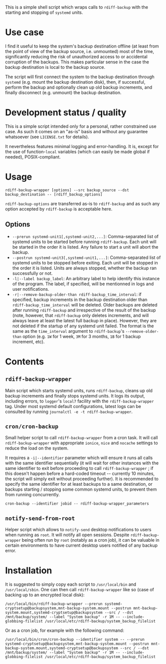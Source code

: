 This is a simple shell script which wraps calls to `rdiff-backup` with the starting and stopping of `systemd` units.

Use case
========
I find it useful to keep the system's backup destination offline (at least from the point of view of the backup source, i.e. unmounted) most of the time, significantly reducing the risk of unauthorized access to or accidental corruption of the backups. This makes particular sense in the case the backup destination is local to the backup source.

The script will first connect the system to the backup destination through `systemd` (e.g. mount the backup destination disk), then, if successful, perform the backup and optionally clean up old backup increments, and finally disconnect (e.g. unmount) the backup destination.

Development status / quality
============================
This is a simple script intended only for a personal, rather constrained use case.
As such it comes on an "as-is" basis and without any guarantee whatsoever (see `LICENSE.txt` for details).

It nevertheless features minimal logging and error-handling. It is, except for the use of function-`local` variables (which can easily be made global if needed), POSIX-compliant.

Usage
=====
`rdiff-backup-wrapper [options] --src backup_source --dst backup_destination -- [rdiff_backup_options]`

`rdiff-backup-options` are transferred as-is to `rdiff-backup` and as such any option accepted by `rdiff-backup` is acceptable here.

Options
-------
- `--prerun systemd-unit1[,systemd-unit2,...]`: Comma-separated list of systemd units to be started before running `rdiff-backup`.
Each unit will be started in the order it is listed. Any failure to start a unit will abort the backup.
- `--postrun systemd-unit3[,systemd-unit1,...]`: Comma-separated list of systemd units to be stopped before exiting.
Each unit will be stopped in the order it is listed. Units are always stopped, whether the backup ran successfully or not.
- `-l|--label backup_label`: An arbitrary label to help identify this instance of the program.
The label, if specified, will be mentionned in logs and user notifications.
- `-r|--remove-backup-older-than rdiff-backup_time_interval`: if specified, backup increments in the backup destination older than `rdiff-backup_time_interval` will be deleted.
Older backups are deleted after running `rdiff-backup` and irrespective of the result of the backup (note, however, that `rdiff-backup` only deletes increments, and will always leave at least the latest full backup in place). However, they are not deleted if the startup of any systemd unit failed.
The format is the same as the `time_interval` argument to `rdiff-backup`'s `--remove-older-than` option (e.g. `1W` for 1 week, `3M` for 3 months, `1B` for 1 backup increment, etc).

Contents
========
`rdiff-backup-wrapper`
----
Main script which starts systemd units, runs `rdiff-backup`, cleans up old backup increments and finally stops systemd units.
It logs its output, including errors, to `logger`'s `local7` facility with the `rdiff-backup-wrapper` tag. Under most systemd default configurations, latest logs can be consulted by running `journalctl -e -t rdiff-backup-wrapper`.

`cron/cron-backup`
----
Small helper script to call `rdiff-backup-wrapper` from a cron task.
It will call `rdiff-backup-wrapper` with appropriate `ionice`, `nice` and `nocache` settings to reduce the load on the system.

It requires a `-i|--identifier` parameter which will ensure it runs all calls with the same identifier sequentially (it will wait for other instances with the same identifier to exit before proceeding to call `rdiff-backup-wrapper` ; if this doesn't happen before a hard-coded timeout -- currently 10 minutes, the script will simply exit without proceeding further). It is recommended to specify the same identifier for at least backups to a same destination, or backups starting / stopping some common systemd units, to prevent them from running concurrently.

```
cron-backup --identifier jobid -- rdiff-backup-wrapper_parameters
```

`notify-send-from-root`
----
Helper script which allows to `notify-send` desktop notifications to users when running as `root`.
It will notify all open sessions.
Despite `rdiff-backup-wrapper` being often run by `root` (notably as a cron job), it can be valuable in certain environments to have current desktop users notified of any backup error.

Installation
============
It is suggested to simply copy each script to `/usr/local/bin` and `/usr/local/sbin`.
One can then call `rdiff-backup-wrapper` like so (case of backing up to an encrypted local disk):
```
/usr/local/bin/rdiff-backup-wrapper --prerun systemd-cryptsetup@backupsystem,mnt-backup-system.mount --postrun mnt-backup-system.mount,systemd-cryptsetup@backupsystem --src / --dst /mnt/backup/system/ --label "System backup" -r 1M -- --include-globbing-filelist /usr/local/etc/rdiff-backup/system_backup_filelist
```
Or as a cron job, for example with the following command:
```
/usr/local/bin/cron/cron-backup --identifier system -- --prerun systemd-cryptsetup@backupsystem,mnt-backup-system.mount --postrun mnt-backup-system.mount,systemd-cryptsetup@backupsystem --src / --dst /mnt/backup/system/ --label "System backup" -r 1M -- --include-globbing-filelist /usr/local/etc/rdiff-backup/system_backup_filelist
```
